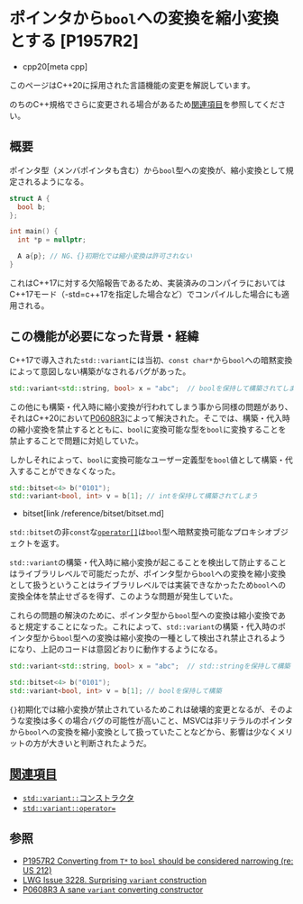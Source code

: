 # ポインタから`bool`への変換を縮小変換とする [P1957R2]
* cpp20[meta cpp]

<!-- start lang caution -->

このページはC++20に採用された言語機能の変更を解説しています。

のちのC++規格でさらに変更される場合があるため[関連項目](#relative-page)を参照してください。

<!-- last lang caution -->

## 概要

ポインタ型（メンバポインタも含む）から`bool`型への変換が、縮小変換として規定されるようになる。

```cpp
struct A {
  bool b;
};

int main() {
  int *p = nullptr;

  A a{p}; // NG、{}初期化では縮小変換は許可されない
}
```

これはC++17に対する欠陥報告であるため、実装済みのコンパイラにおいてはC++17モード（-std=c++17を指定した場合など）でコンパイルした場合にも適用される。

## この機能が必要になった背景・経緯

C++17で導入された`std::variant`には当初、`const char*`から`bool`への暗黙変換によって意図しない構築がなされるバグがあった。

```cpp
std::variant<std::string, bool> x = "abc";  // boolを保持して構築されてしまう
```

この他にも構築・代入時に縮小変換が行われてしまう事から同様の問題があり、それはC++20において[P0608R3](http://www.open-std.org/jtc1/sc22/wg21/docs/papers/2018/p0608r3.html)によって解決された。そこでは、構築・代入時の縮小変換を禁止するとともに、`bool`に変換可能な型を`bool`に変換することを禁止することで問題に対処していた。

しかしそれによって、`bool`に変換可能なユーザー定義型を`bool`値として構築・代入することができなくなった。

```cpp
std::bitset<4> b("0101");
std::variant<bool, int> v = b[1]; // intを保持して構築されてしまう
```
* bitset[link /reference/bitset/bitset.md]

`std::bitset`の非`const`な[`operator[]`](/reference/bitset/bitset/op_at.md)は`bool`型へ暗黙変換可能なプロキシオブジェクトを返す。

`std::variant`の構築・代入時に縮小変換が起こることを検出して防止することはライブラリレベルで可能だったが、ポインタ型から`bool`への変換を縮小変換として扱うということはライブラリレベルでは実装できなかったため`bool`への変換全体を禁止せざるを得ず、このような問題が発生していた。

これらの問題の解決のために、ポインタ型から`bool`型への変換は縮小変換であると規定することになった。これによって、`std::variant`の構築・代入時のポインタ型から`bool`型への変換は縮小変換の一種として検出され禁止されるようになり、上記のコードは意図どおりに動作するようになる。

```cpp
std::variant<std::string, bool> x = "abc";  // std::stringを保持して構築

std::bitset<4> b("0101");
std::variant<bool, int> v = b[1]; // boolを保持して構築
```

`{}`初期化では縮小変換が禁止されているためこれは破壊的変更となるが、そのような変換は多くの場合バグの可能性が高いこと、MSVCは非リテラルのポインタから`bool`への変換を縮小変換として扱っていたことなどから、影響は少なくメリットの方が大きいと判断されたようだ。

## <a id="relative-page" href="#relative-page">関連項目</a>

- [`std::variant::`コンストラクタ](/reference/variant/variant/op_constructor.md)
- [`std::variant::operator=`](/reference/variant/variant/op_assign.md)

## 参照

- [P1957R2 Converting from `T*` to `bool` should be considered narrowing (re: US 212)](http://www.open-std.org/jtc1/sc22/wg21/docs/papers/2020/p1957r2.html)
- [LWG Issue 3228. Surprising `variant` construction](https://cplusplus.github.io/LWG/issue3228)
- [P0608R3 A sane `variant` converting constructor](http://www.open-std.org/jtc1/sc22/wg21/docs/papers/2018/p0608r3.html)
